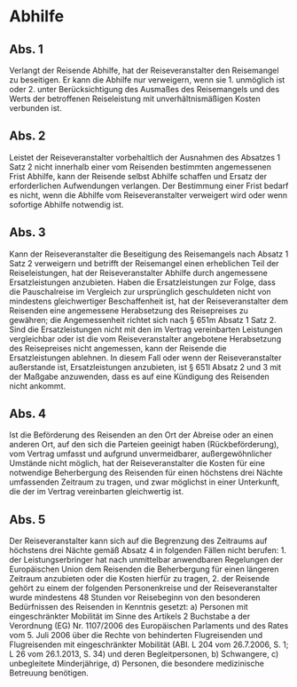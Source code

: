 # Abhilfe



## Abs. 1

 Verlangt der Reisende Abhilfe, hat der Reiseveranstalter den Reisemangel zu beseitigen. Er kann die Abhilfe nur verweigern, wenn sie  1.
 unmöglich ist oder
 2.
 unter Berücksichtigung des Ausmaßes des Reisemangels und des Werts der betroffenen Reiseleistung mit unverhältnismäßigen Kosten verbunden ist.


## Abs. 2

 Leistet der Reiseveranstalter vorbehaltlich der Ausnahmen des Absatzes 1 Satz 2 nicht innerhalb einer vom Reisenden bestimmten angemessenen Frist Abhilfe, kann der Reisende selbst Abhilfe schaffen und Ersatz der erforderlichen Aufwendungen verlangen. Der Bestimmung einer Frist bedarf es nicht, wenn die Abhilfe vom Reiseveranstalter verweigert wird oder wenn sofortige Abhilfe notwendig ist.

## Abs. 3

 Kann der Reiseveranstalter die Beseitigung des Reisemangels nach Absatz 1 Satz 2 verweigern und betrifft der Reisemangel einen erheblichen Teil der Reiseleistungen, hat der Reiseveranstalter Abhilfe durch angemessene Ersatzleistungen anzubieten. Haben die Ersatzleistungen zur Folge, dass die Pauschalreise im Vergleich zur ursprünglich geschuldeten nicht von mindestens gleichwertiger Beschaffenheit ist, hat der Reiseveranstalter dem Reisenden eine angemessene Herabsetzung des Reisepreises zu gewähren; die Angemessenheit richtet sich nach § 651m Absatz 1 Satz 2. Sind die Ersatzleistungen nicht mit den im Vertrag vereinbarten Leistungen vergleichbar oder ist die vom Reiseveranstalter angebotene Herabsetzung des Reisepreises nicht angemessen, kann der Reisende die Ersatzleistungen ablehnen. In diesem Fall oder wenn der Reiseveranstalter außerstande ist, Ersatzleistungen anzubieten, ist § 651l Absatz 2 und 3 mit der Maßgabe anzuwenden, dass es auf eine Kündigung des Reisenden nicht ankommt.

## Abs. 4

 Ist die Beförderung des Reisenden an den Ort der Abreise oder an einen anderen Ort, auf den sich die Parteien geeinigt haben (Rückbeförderung), vom Vertrag umfasst und aufgrund unvermeidbarer, außergewöhnlicher Umstände nicht möglich, hat der Reiseveranstalter die Kosten für eine notwendige Beherbergung des Reisenden für einen höchstens drei Nächte umfassenden Zeitraum zu tragen, und zwar möglichst in einer Unterkunft, die der im Vertrag vereinbarten gleichwertig ist.

## Abs. 5

 Der Reiseveranstalter kann sich auf die Begrenzung des Zeitraums auf höchstens drei Nächte gemäß Absatz 4 in folgenden Fällen nicht berufen:  1.
 der Leistungserbringer hat nach unmittelbar anwendbaren Regelungen der Europäischen Union dem Reisenden die Beherbergung für einen längeren Zeitraum anzubieten oder die Kosten hierfür zu tragen,
 2.
 der Reisende gehört zu einem der folgenden Personenkreise und der Reiseveranstalter wurde mindestens 48 Stunden vor Reisebeginn von den besonderen Bedürfnissen des Reisenden in Kenntnis gesetzt:  a)
 Personen mit eingeschränkter Mobilität im Sinne des Artikels 2 Buchstabe a der Verordnung (EG) Nr. 1107/2006 des Europäischen Parlaments und des Rates vom 5. Juli 2006 über die Rechte von behinderten Flugreisenden und Flugreisenden mit eingeschränkter Mobilität (ABl. L 204 vom 26.7.2006, S. 1; L 26 vom 26.1.2013, S. 34) und deren Begleitpersonen,
 b)
 Schwangere,
 c)
 unbegleitete Minderjährige,
 d)
 Personen, die besondere medizinische Betreuung benötigen.

 


